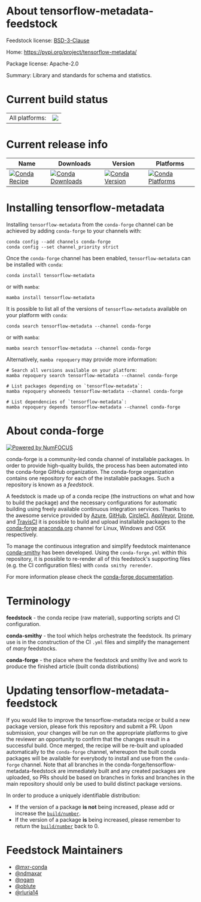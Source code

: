 About tensorflow-metadata-feedstock
===================================

Feedstock license: [BSD-3-Clause](https://github.com/conda-forge/tensorflow-metadata-feedstock/blob/main/LICENSE.txt)

Home: https://pypi.org/project/tensorflow-metadata/

Package license: Apache-2.0

Summary: Library and standards for schema and statistics.

Current build status
====================


<table><tr><td>All platforms:</td>
    <td>
      <a href="https://dev.azure.com/conda-forge/feedstock-builds/_build/latest?definitionId=12614&branchName=main">
        <img src="https://dev.azure.com/conda-forge/feedstock-builds/_apis/build/status/tensorflow-metadata-feedstock?branchName=main">
      </a>
    </td>
  </tr>
</table>

Current release info
====================

| Name | Downloads | Version | Platforms |
| --- | --- | --- | --- |
| [![Conda Recipe](https://img.shields.io/badge/recipe-tensorflow--metadata-green.svg)](https://anaconda.org/conda-forge/tensorflow-metadata) | [![Conda Downloads](https://img.shields.io/conda/dn/conda-forge/tensorflow-metadata.svg)](https://anaconda.org/conda-forge/tensorflow-metadata) | [![Conda Version](https://img.shields.io/conda/vn/conda-forge/tensorflow-metadata.svg)](https://anaconda.org/conda-forge/tensorflow-metadata) | [![Conda Platforms](https://img.shields.io/conda/pn/conda-forge/tensorflow-metadata.svg)](https://anaconda.org/conda-forge/tensorflow-metadata) |

Installing tensorflow-metadata
==============================

Installing `tensorflow-metadata` from the `conda-forge` channel can be achieved by adding `conda-forge` to your channels with:

```
conda config --add channels conda-forge
conda config --set channel_priority strict
```

Once the `conda-forge` channel has been enabled, `tensorflow-metadata` can be installed with `conda`:

```
conda install tensorflow-metadata
```

or with `mamba`:

```
mamba install tensorflow-metadata
```

It is possible to list all of the versions of `tensorflow-metadata` available on your platform with `conda`:

```
conda search tensorflow-metadata --channel conda-forge
```

or with `mamba`:

```
mamba search tensorflow-metadata --channel conda-forge
```

Alternatively, `mamba repoquery` may provide more information:

```
# Search all versions available on your platform:
mamba repoquery search tensorflow-metadata --channel conda-forge

# List packages depending on `tensorflow-metadata`:
mamba repoquery whoneeds tensorflow-metadata --channel conda-forge

# List dependencies of `tensorflow-metadata`:
mamba repoquery depends tensorflow-metadata --channel conda-forge
```


About conda-forge
=================

[![Powered by
NumFOCUS](https://img.shields.io/badge/powered%20by-NumFOCUS-orange.svg?style=flat&colorA=E1523D&colorB=007D8A)](https://numfocus.org)

conda-forge is a community-led conda channel of installable packages.
In order to provide high-quality builds, the process has been automated into the
conda-forge GitHub organization. The conda-forge organization contains one repository
for each of the installable packages. Such a repository is known as a *feedstock*.

A feedstock is made up of a conda recipe (the instructions on what and how to build
the package) and the necessary configurations for automatic building using freely
available continuous integration services. Thanks to the awesome service provided by
[Azure](https://azure.microsoft.com/en-us/services/devops/), [GitHub](https://github.com/),
[CircleCI](https://circleci.com/), [AppVeyor](https://www.appveyor.com/),
[Drone](https://cloud.drone.io/welcome), and [TravisCI](https://travis-ci.com/)
it is possible to build and upload installable packages to the
[conda-forge](https://anaconda.org/conda-forge) [anaconda.org](https://anaconda.org/)
channel for Linux, Windows and OSX respectively.

To manage the continuous integration and simplify feedstock maintenance
[conda-smithy](https://github.com/conda-forge/conda-smithy) has been developed.
Using the ``conda-forge.yml`` within this repository, it is possible to re-render all of
this feedstock's supporting files (e.g. the CI configuration files) with ``conda smithy rerender``.

For more information please check the [conda-forge documentation](https://conda-forge.org/docs/).

Terminology
===========

**feedstock** - the conda recipe (raw material), supporting scripts and CI configuration.

**conda-smithy** - the tool which helps orchestrate the feedstock.
                   Its primary use is in the construction of the CI ``.yml`` files
                   and simplify the management of *many* feedstocks.

**conda-forge** - the place where the feedstock and smithy live and work to
                  produce the finished article (built conda distributions)


Updating tensorflow-metadata-feedstock
======================================

If you would like to improve the tensorflow-metadata recipe or build a new
package version, please fork this repository and submit a PR. Upon submission,
your changes will be run on the appropriate platforms to give the reviewer an
opportunity to confirm that the changes result in a successful build. Once
merged, the recipe will be re-built and uploaded automatically to the
`conda-forge` channel, whereupon the built conda packages will be available for
everybody to install and use from the `conda-forge` channel.
Note that all branches in the conda-forge/tensorflow-metadata-feedstock are
immediately built and any created packages are uploaded, so PRs should be based
on branches in forks and branches in the main repository should only be used to
build distinct package versions.

In order to produce a uniquely identifiable distribution:
 * If the version of a package **is not** being increased, please add or increase
   the [``build/number``](https://docs.conda.io/projects/conda-build/en/latest/resources/define-metadata.html#build-number-and-string).
 * If the version of a package **is** being increased, please remember to return
   the [``build/number``](https://docs.conda.io/projects/conda-build/en/latest/resources/define-metadata.html#build-number-and-string)
   back to 0.

Feedstock Maintainers
=====================

* [@mxr-conda](https://github.com/mxr-conda/)
* [@ndmaxar](https://github.com/ndmaxar/)
* [@ngam](https://github.com/ngam/)
* [@oblute](https://github.com/oblute/)
* [@rluria14](https://github.com/rluria14/)

